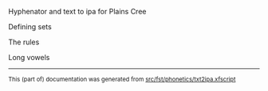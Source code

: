 Hyphenator and text to ipa for Plains Cree

Defining sets

The rules

Long vowels

* * *

<small>This (part of) documentation was generated from [src/fst/phonetics/txt2ipa.xfscript](https://github.com/giellalt/lang-crk/blob/main/src/fst/phonetics/txt2ipa.xfscript)</small>
